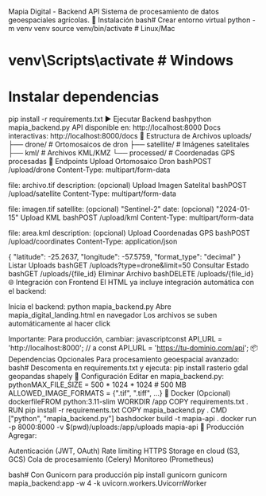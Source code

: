 Mapia Digital - Backend API
Sistema de procesamiento de datos geoespaciales agrícolas.
🚀 Instalación
bash# Crear entorno virtual
python -m venv venv
source venv/bin/activate  # Linux/Mac
# venv\Scripts\activate   # Windows

# Instalar dependencias
pip install -r requirements.txt
▶️ Ejecutar Backend
bashpython mapia_backend.py
API disponible en: http://localhost:8000
Docs interactivas: http://localhost:8000/docs
📁 Estructura de Archivos
uploads/
├── drone/      # Ortomosaicos de dron
├── satellite/  # Imágenes satelitales
├── kml/        # Archivos KML/KMZ
└── processed/  # Coordenadas GPS procesadas
🔌 Endpoints
Upload Ortomosaico Dron
bashPOST /upload/drone
Content-Type: multipart/form-data

file: archivo.tif
description: (opcional)
Upload Imagen Satelital
bashPOST /upload/satellite
Content-Type: multipart/form-data

file: imagen.tif
satellite: (opcional) "Sentinel-2"
date: (opcional) "2024-01-15"
Upload KML
bashPOST /upload/kml
Content-Type: multipart/form-data

file: area.kml
description: (opcional)
Upload Coordenadas GPS
bashPOST /upload/coordinates
Content-Type: application/json

{
  "latitude": -25.2637,
  "longitude": -57.5759,
  "format_type": "decimal"
}
Listar Uploads
bashGET /uploads?type=drone&limit=50
Consultar Estado
bashGET /uploads/{file_id}
Eliminar Archivo
bashDELETE /uploads/{file_id}
🌐 Integración con Frontend
El HTML ya incluye integración automática con el backend:

Inicia el backend: python mapia_backend.py
Abre mapia_digital_landing.html en navegador
Los archivos se suben automáticamente al hacer click

Importante: Para producción, cambiar:
javascriptconst API_URL = 'http://localhost:8000';
// a
const API_URL = 'https://tu-dominio.com/api';
📦 Dependencias Opcionales
Para procesamiento geoespacial avanzado:
bash# Descomenta en requirements.txt y ejecuta:
pip install rasterio gdal geopandas shapely
🔧 Configuración
Editar en mapia_backend.py:
pythonMAX_FILE_SIZE = 500 * 1024 * 1024  # 500 MB
ALLOWED_IMAGE_FORMATS = {".tif", ".tiff", ...}
🐳 Docker (Opcional)
dockerfileFROM python:3.11-slim
WORKDIR /app
COPY requirements.txt .
RUN pip install -r requirements.txt
COPY mapia_backend.py .
CMD ["python", "mapia_backend.py"]
bashdocker build -t mapia-api .
docker run -p 8000:8000 -v $(pwd)/uploads:/app/uploads mapia-api
🔐 Producción
Agregar:

Autenticación (JWT, OAuth)
Rate limiting
HTTPS
Storage en cloud (S3, GCS)
Cola de procesamiento (Celery)
Monitoreo (Prometheus)

bash# Con Gunicorn para producción
pip install gunicorn
gunicorn mapia_backend:app -w 4 -k uvicorn.workers.UvicornWorker
